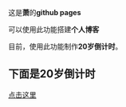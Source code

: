 这是**萧**的**github pages**

可以使用此功能搭建**个人博客**

目前，使用此功能制作**20岁倒计时**。

## **下面是20岁倒计时**
[点击这里](https://github.com/John-wick-jlnas.github.io/)
